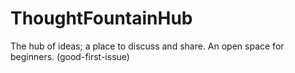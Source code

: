 # ThoughtFountainHub
The hub of ideas; a place to discuss and share. An open space for beginners. (good-first-issue)
